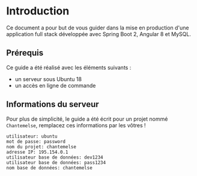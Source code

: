 # Introduction

Ce document a pour but de vous guider dans la mise en production d'une application full stack développée avec Spring Boot 2, Angular 8 et MySQL.

## Prérequis

Ce guide a été réalisé avec les éléments suivants :
- un serveur sous Ubuntu 18
- un accès en ligne de commande

## Informations du serveur

Pour plus de simplicité, le guide a été écrit pour un projet nommé `Chantemelse`, remplacez ces informations par les vôtres !

```
utilisateur: ubuntu
mot de passe: password
nom du projet: chantemelse
adresse IP: 195.154.0.1
utilisateur base de données: dev1234
utilisateur base de données: pass1234
nom base de données: chantemelse
```
